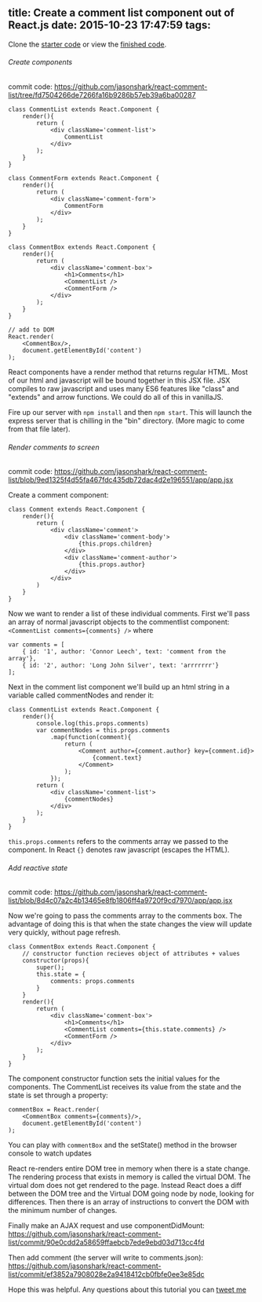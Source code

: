 title: Create a comment list component out of React.js
date: 2015-10-23 17:47:59
tags:
---

Clone the [starter code](https://github.com/jasonshark/react-comment-list/tree/f7f7b0451edc008b25817c6fedb44b42001613ee) or view the [finished code](https://github.com/jasonshark/react-comment-list/tree/master).

###### Create components
commit code: https://github.com/jasonshark/react-comment-list/tree/fd7504266de7266fa16b9286b57eb39a6ba00287
```
class CommentList extends React.Component {
	render(){
		return (
			<div className='comment-list'>
				CommentList
			</div>
		);
	}
}

class CommentForm extends React.Component {
	render(){
		return (
			<div className='comment-form'>
				CommentForm
			</div>
		);
	}
}

class CommentBox extends React.Component {
	render(){
		return (
			<div className='comment-box'>
				<h1>Comments</h1>
				<CommentList />
				<CommentForm />
			</div>
		);
	}
}

// add to DOM
React.render(
	<CommentBox/>,
	document.getElementById('content')
);
```

React components have a render method that returns regular HTML. Most of our html and javascript will be bound together in this JSX file. JSX compiles to raw javascript and uses many ES6 features like "class" and "extends" and arrow functions. We could do all of this in vanillaJS.

Fire up our server with `npm install` and then `npm start`. This will launch the express server that is chilling in the "bin" directory. (More magic to come from that file later).

###### Render comments to screen
commit code: https://github.com/jasonshark/react-comment-list/blob/9ed1325f4d55fa467fdc435db72dac4d2e196551/app/app.jsx

Create a comment component:
```
class Comment extends React.Component {
	render(){
		return (
			<div className='comment'>
				<div className='comment-body'>
					{this.props.children}
				</div>
				<div className='comment-author'>
					{this.props.author}
				</div>
			</div>
		)
	}
}
```

Now we want to render a list of these individual comments. First we'll pass an array of normal javascript objects to the commentlist component: `<CommentList comments={comments} />` where
```
var comments = [
	{ id: '1', author: 'Connor Leech', text: 'comment from the array'},
	{ id: '2', author: 'Long John Silver', text: 'arrrrrrr'}
];
```

Next in the comment list component we'll build up an html string in a variable called commentNodes and render it:

```
class CommentList extends React.Component {
	render(){
		console.log(this.props.comments)
		var commentNodes = this.props.comments
			.map(function(comment){
				return (
					<Comment author={comment.author} key={comment.id}>
						{comment.text}
					</Comment>
				);
			});
		return (
			<div className='comment-list'>
				{commentNodes}
			</div>
		);
	}
}
```
`this.props.comments` refers to the comments array we passed to the component. In React `{}` denotes raw javascript (escapes the HTML).


###### Add reactive state
commit code: https://github.com/jasonshark/react-comment-list/blob/8d4c07a2c4b13465e8fb1806ff4a9720f9cd7970/app/app.jsx

Now we're going to pass the comments array to the comments box. The advantage of doing this is that when the state changes the view will update very quickly, without page refresh.

```
class CommentBox extends React.Component {
	// constructor function recieves object of attributes + values
	constructor(props){
		super();
		this.state = {
			comments: props.comments
		}
	}
	render(){
		return (
			<div className='comment-box'>
				<h1>Comments</h1>
				<CommentList comments={this.state.comments} />
				<CommentForm />
			</div>
		);
	}
}
```

The component constructor function sets the initial values for the components. The CommentList receives its value from the state and the state is set through a property:

```
commentBox = React.render(
	<CommentBox comments={comments}/>,
	document.getElementById('content')
);
```
You can play with `commentBox` and the setState() method in the browser console to watch updates 


React re-renders entire DOM tree in memory when there is a state change. The rendering process that exists in memory is called the virtual DOM. The virtual dom does not get rendered to the page. Instead React does a diff between the DOM tree and the Virtual DOM going node by node, looking for differences. Then there is an array of instructions to convert the DOM with the minimum number of changes.


Finally make an AJAX request and use componentDidMount: https://github.com/jasonshark/react-comment-list/commit/90e0cdd2a58659ffaebcb7ede9ebd03d713cc4fd

Then add comment (the server will write to comments.json): https://github.com/jasonshark/react-comment-list/commit/ef3852a7908028e2a9418412cb0fbfe0ee3e85dc

Hope this was helpful. Any questions about this tutorial you can [tweet me](http://twitter.com/cleechtech)